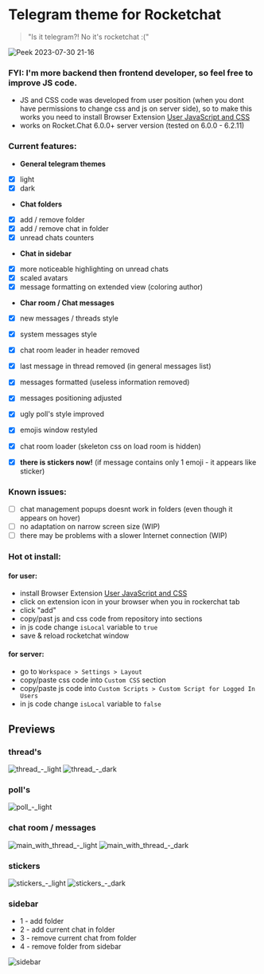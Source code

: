 
# Telegram theme for Rocketchat
> "Is it telegram?! No it's rocketchat :("


![Peek 2023-07-30 21-16](https://github.com/mrFreeman-G/rocketchat-telegram-theme/assets/109005425/9b941018-18b4-423b-a464-6357a48236a3)



### FYI:  I'm more backend then frontend developer, so feel free to improve JS code.

- JS and CSS code was developed from user position (when you dont have permissions to change css and js on server side), so to make this works you need to install Browser Extension [User JavaScript and CSS](https://chrome.google.com/webstore/detail/user-javascript-and-css/nbhcbdghjpllgmfilhnhkllmkecfmpld)
- works on Rocket.Chat 6.0.0+ server version (tested on 6.0.0 - 6.2.11)

### Current features:
- **General telegram themes**
 - [x] light
 - [x] dark
- **Chat folders**
 - [x] add / remove folder
 - [x] add / remove chat in folder
 - [x] unread chats counters
- **Chat in sidebar**
 - [x] more noticeable highlighting on unread chats
 - [x] scaled avatars
 - [x] message formatting on extended view (coloring author)
- **Char room / Chat messages**
 - [x] new messages / threads style
 - [x] system messages style
 - [x] chat room leader in header removed
 - [x] last message in thread removed (in general messages list)
 - [x] messages formatted (useless information removed)
 - [x] messages positioning adjusted
 - [x] ugly poll's style improved
 - [x] emojis window restyled
 - [x] chat room loader (skeleton css on load room is hidden)
 - [x] **there is stickers now!** (if message contains only 1 emoji - it appears like sticker)


### Known issues:
 - [ ] chat management popups doesnt work in folders (even though it appears on hover)
 - [ ] no adaptation on narrow screen size (WIP)
 - [ ] there may be problems with a slower Internet connection (WIP)

### Hot ot install:
#### for user:
- install Browser Extension [User JavaScript and CSS](https://chrome.google.com/webstore/detail/user-javascript-and-css/nbhcbdghjpllgmfilhnhkllmkecfmpld)
- click on extension icon in your browser when you in rockerchat tab
- click "add"
- copy/past js and css code from repository into sections
- in js code change `isLocal` variable to `true`
- save & reload rocketchat window
#### for server:
- go to `Workspace > Settings > Layout`
- copy/paste css code into `Custom CSS` section
- copy/paste js code into `Custom Scripts > Custom Script for Logged In Users`
- in js code change `isLocal` variable to `false`


## Previews

### thread's
![thread_-_light](https://github.com/mrFreeman-G/rocketchat-telegram-theme/assets/109005425/802babaa-011f-4205-b24a-f89876331f78)
![thread_-_dark](https://github.com/mrFreeman-G/rocketchat-telegram-theme/assets/109005425/d722b9ab-2563-46e0-9386-af19719c515a)

### poll's
![poll_-_light](https://github.com/mrFreeman-G/rocketchat-telegram-theme/assets/109005425/26b08131-6860-4d56-87ac-5b390164f52c)

### chat room / messages
![main_with_thread_-_light](https://github.com/mrFreeman-G/rocketchat-telegram-theme/assets/109005425/19da027f-9179-470c-8f24-bc721287ae89)
![main_with_thread_-_dark](https://github.com/mrFreeman-G/rocketchat-telegram-theme/assets/109005425/155e627c-764e-4f37-95a7-37213243078f)

### stickers
![stickers_-_light](https://github.com/mrFreeman-G/rocketchat-telegram-theme/assets/109005425/99ab2c1a-992e-49b7-a5f1-44b0f21c442d)
![stickers_-_dark](https://github.com/mrFreeman-G/rocketchat-telegram-theme/assets/109005425/cadb7abb-2363-42a7-9706-1cd7da0c86dd)

### sidebar
- 1 - add folder 
- 2 - add current chat in folder
- 3 - remove current chat from folder
- 4 - remove folder from sidebar
  
![sidebar](https://github.com/mrFreeman-G/rocketchat-telegram-theme/assets/109005425/7d00ef0a-0fbe-4306-a4ec-8305b7a88764)

